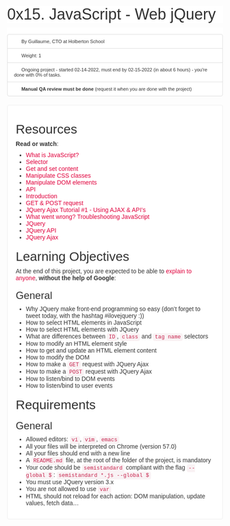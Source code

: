 <h1 class="gap" style="box-sizing: border-box; font-size: 36px; margin-top: 50px !important; margin-right: 0px; margin-bottom: 10px; margin-left: 0px; font-family: aktiv-grotesk, sans-serif; font-weight: 500; line-height: 1.1; color: rgb(51, 51, 51); font-style: normal; font-variant-ligatures: normal; font-variant-caps: normal; letter-spacing: normal; orphans: 2; text-align: start; text-indent: 0px; text-transform: none; white-space: normal; widows: 2; word-spacing: 0px; -webkit-text-stroke-width: 0px; background-color: rgb(255, 255, 255); text-decoration-thickness: initial; text-decoration-style: initial; text-decoration-color: initial;">0x15. JavaScript - Web jQuery</h1>
<div data-react-cache-id="tags/Tags-0" data-react-class="tags/Tags" data-react-props='{"tags":[]}' style="box-sizing: border-box; color: rgb(51, 51, 51); font-family: aktiv-grotesk, sans-serif; font-size: 14px; font-style: normal; font-variant-ligatures: normal; font-variant-caps: normal; font-weight: 400; letter-spacing: normal; orphans: 2; text-align: start; text-indent: 0px; text-transform: none; white-space: normal; widows: 2; word-spacing: 0px; -webkit-text-stroke-width: 0px; background-color: rgb(255, 255, 255); text-decoration-thickness: initial; text-decoration-style: initial; text-decoration-color: initial;"><br></div>
<ul class="list-group metadata" style="box-sizing: border-box; margin-top: 0px; margin-bottom: 20px; padding-left: 0px; font-size: 11px; color: rgb(51, 51, 51); font-family: aktiv-grotesk, sans-serif; font-style: normal; font-variant-ligatures: normal; font-variant-caps: normal; font-weight: 400; letter-spacing: normal; orphans: 2; text-align: start; text-indent: 0px; text-transform: none; white-space: normal; widows: 2; word-spacing: 0px; -webkit-text-stroke-width: 0px; background-color: rgb(255, 255, 255); text-decoration-thickness: initial; text-decoration-style: initial; text-decoration-color: initial;">
    <li class="list-group-item" style="box-sizing: border-box; position: relative; display: block; padding: 10px 15px; margin-bottom: -1px; background-color: rgb(255, 255, 255); border: 1px solid rgb(221, 221, 221); border-top-left-radius: 4px; border-top-right-radius: 4px;"><i aria-hidden="true" class="fa fa-user  fa-fw" style="box-sizing: border-box; display: inline-block; font-style: normal; font-variant: normal; font-weight: normal; font-stretch: normal; line-height: 1; font-family: FontAwesome; font-size: inherit; text-rendering: auto; -webkit-font-smoothing: antialiased; width: 1.28571em; text-align: center;"></i> By Guillaume, CTO at Holberton School</li>
    <li class="list-group-item" style="box-sizing: border-box; position: relative; display: block; padding: 10px 15px; margin-bottom: -1px; background-color: rgb(255, 255, 255); border: 1px solid rgb(221, 221, 221);"><i aria-hidden="true" class="fa fa-cogs  fa-fw" style="box-sizing: border-box; display: inline-block; font-style: normal; font-variant: normal; font-weight: normal; font-stretch: normal; line-height: 1; font-family: FontAwesome; font-size: inherit; text-rendering: auto; -webkit-font-smoothing: antialiased; width: 1.28571em; text-align: center;"></i> Weight: 1</li>
    <li class="list-group-item" style="box-sizing: border-box; position: relative; display: block; padding: 10px 15px; margin-bottom: -1px; background-color: rgb(255, 255, 255); border: 1px solid rgb(221, 221, 221);"><i aria-hidden="true" class="fa fa-calendar  fa-fw" style="box-sizing: border-box; display: inline-block; font-style: normal; font-variant: normal; font-weight: normal; font-stretch: normal; line-height: 1; font-family: FontAwesome; font-size: inherit; text-rendering: auto; -webkit-font-smoothing: antialiased; width: 1.28571em; text-align: center;"></i> Ongoing project - started 02-14-2022, must end by 02-15-2022 (in about 6 hours) - you&apos;re done with&nbsp;<span style="box-sizing: border-box;">0</span>% of tasks.</li>
    <li class="list-group-item" style="box-sizing: border-box; position: relative; display: block; padding: 10px 15px; margin-bottom: 0px; background-color: rgb(255, 255, 255); border: 1px solid rgb(221, 221, 221); border-bottom-right-radius: 4px; border-bottom-left-radius: 4px;"><i aria-hidden="true" class="fa fa-check-square  fa-fw" style="box-sizing: border-box; display: inline-block; font-style: normal; font-variant: normal; font-weight: normal; font-stretch: normal; line-height: 1; font-family: FontAwesome; font-size: inherit; text-rendering: auto; -webkit-font-smoothing: antialiased; width: 1.28571em; text-align: center;"></i> <strong style="box-sizing: border-box; font-weight: bold;">Manual QA review must be done</strong> (request it when you are done with the project)</li>
</ul>
<div class="well clean" style="box-sizing: border-box; min-height: 20px; padding: 19px; margin-bottom: 20px; background: white; border: 1px solid rgb(238, 238, 238); border-radius: 4px; box-shadow: none; color: rgb(51, 51, 51); font-family: aktiv-grotesk, sans-serif; font-size: 14px; font-style: normal; font-variant-ligatures: normal; font-variant-caps: normal; font-weight: 400; letter-spacing: normal; orphans: 2; text-align: start; text-indent: 0px; text-transform: none; white-space: normal; widows: 2; word-spacing: 0px; -webkit-text-stroke-width: 0px; text-decoration-thickness: initial; text-decoration-style: initial; text-decoration-color: initial;">
    <p style="box-sizing: border-box; margin: 0px 0px 10px;"><img src="https://s3.amazonaws.com/intranet-projects-files/holbertonschool-higher-level_programming+/305/4724718.jpg" alt="" style="box-sizing: border-box; border: 0px; height: auto; max-width: 100%;"></p>
    <h2 style="box-sizing: border-box; font-family: inherit; font-weight: 500; line-height: 1.1; color: inherit; margin-top: 20px; margin-bottom: 10px; font-size: 30px;">Resources</h2>
    <p style="box-sizing: border-box; margin: 0px 0px 10px;"><strong style="box-sizing: border-box; font-weight: bold;">Read or watch</strong>:</p>
    <ul style="box-sizing: border-box; margin-top: 0px; margin-bottom: 10px;">
        <li style="box-sizing: border-box;"><a href="https://intranet.hbtn.io/rltoken/FBd59d6M-Bal5PiSJbhw9g" style="box-sizing: border-box; background-color: transparent; color: rgb(224, 0, 60); text-decoration: none;" target="_blank" title="What is JavaScript?">What is JavaScript?</a></li>
        <li style="box-sizing: border-box;"><a href="https://intranet.hbtn.io/rltoken/RtFB5Ycdvvk5OYv79zgr6A" style="box-sizing: border-box; background-color: transparent; color: rgb(224, 0, 60); text-decoration: none;" target="_blank" title="Selector">Selector</a></li>
        <li style="box-sizing: border-box;"><a href="https://intranet.hbtn.io/rltoken/JAC2vdSj1pbH6y_9OwQrAw" style="box-sizing: border-box; background-color: transparent; color: rgb(224, 0, 60); text-decoration: none;" target="_blank" title="Get and set content">Get and set content</a></li>
        <li style="box-sizing: border-box;"><a href="https://intranet.hbtn.io/rltoken/Pvl_U4kdmxtHrZAHoFh_qw" style="box-sizing: border-box; background-color: transparent; color: rgb(224, 0, 60); text-decoration: none;" target="_blank" title="Manipulate CSS classes">Manipulate CSS classes</a></li>
        <li style="box-sizing: border-box;"><a href="https://intranet.hbtn.io/rltoken/fA1R3S7dNUX4lj68z6qMyw" style="box-sizing: border-box; background-color: transparent; color: rgb(224, 0, 60); text-decoration: none;" target="_blank" title="Manipulate DOM elements">Manipulate DOM elements</a></li>
        <li style="box-sizing: border-box;"><a href="https://intranet.hbtn.io/rltoken/w_Y67Y3UlGQ6nluZx9KJyQ" style="box-sizing: border-box; background-color: transparent; color: rgb(224, 0, 60); text-decoration: none;" target="_blank" title="API">API</a></li>
        <li style="box-sizing: border-box;"><a href="https://intranet.hbtn.io/rltoken/LOMQvsml-4ttg2Y2TVNbqQ" style="box-sizing: border-box; background-color: transparent; color: rgb(224, 0, 60); text-decoration: none;" target="_blank" title="Introduction">Introduction</a></li>
        <li style="box-sizing: border-box;"><a href="https://intranet.hbtn.io/rltoken/xN81Z76ZeNgB42tyJOgXjA" style="box-sizing: border-box; background-color: transparent; color: rgb(224, 0, 60); text-decoration: none;" target="_blank" title="GET & POST request">GET &amp; POST request</a></li>
        <li style="box-sizing: border-box;"><a href="https://intranet.hbtn.io/rltoken/Rq2Ob5rhN-N458YBxxaRXQ" style="box-sizing: border-box; background-color: transparent; color: rgb(224, 0, 60); text-decoration: none;" target="_blank" title="JQuery Ajax Tutorial #1 - Using AJAX & API's">JQuery Ajax Tutorial #1 - Using AJAX &amp; API&rsquo;s</a></li>
        <li style="box-sizing: border-box;"><a href="https://intranet.hbtn.io/rltoken/ZpjZXl5AxHmurQFuxQfB4A" style="box-sizing: border-box; background-color: transparent; color: rgb(224, 0, 60); text-decoration: none;" target="_blank" title="What went wrong? Troubleshooting JavaScript">What went wrong? Troubleshooting JavaScript</a></li>
        <li style="box-sizing: border-box;"><a href="https://intranet.hbtn.io/rltoken/L5nA7F44DBhrCAdlEvxrqQ" style="box-sizing: border-box; background-color: transparent; color: rgb(224, 0, 60); text-decoration: none;" target="_blank" title="JQuery">JQuery</a></li>
        <li style="box-sizing: border-box;"><a href="https://intranet.hbtn.io/rltoken/U3XGm3WaMxON5c-NkBFS6Q" style="box-sizing: border-box; background-color: transparent; color: rgb(224, 0, 60); text-decoration: none;" target="_blank" title="JQuery API">JQuery API</a></li>
        <li style="box-sizing: border-box;"><a href="https://intranet.hbtn.io/rltoken/pZmSwUxd65dxIrX7D4n1pg" style="box-sizing: border-box; background-color: transparent; color: rgb(224, 0, 60); text-decoration: none;" target="_blank" title="JQuery Ajax">JQuery Ajax</a></li>
    </ul>
    <h2 style="box-sizing: border-box; font-family: inherit; font-weight: 500; line-height: 1.1; color: inherit; margin-top: 20px; margin-bottom: 10px; font-size: 30px;">Learning Objectives</h2>
    <p style="box-sizing: border-box; margin: 0px 0px 10px;">At the end of this project, you are expected to be able to&nbsp;<a href="https://intranet.hbtn.io/rltoken/qv-13Upi3L10qLhZdrkFag" style="box-sizing: border-box; background-color: transparent; color: rgb(224, 0, 60); text-decoration: none;" target="_blank" title="explain to anyone">explain to anyone</a>,&nbsp;<strong style="box-sizing: border-box; font-weight: bold;">without the help of Google</strong>:</p>
    <h3 style="box-sizing: border-box; font-family: inherit; font-weight: 500; line-height: 1.1; color: inherit; margin-top: 20px; margin-bottom: 10px; font-size: 24px;">General</h3>
    <ul style="box-sizing: border-box; margin-top: 0px; margin-bottom: 10px;">
        <li style="box-sizing: border-box;">Why JQuery make front-end programming so easy (don&rsquo;t forget to tweet today, with the hashtag #ilovejquery :))</li>
        <li style="box-sizing: border-box;">How to select HTML elements in JavaScript</li>
        <li style="box-sizing: border-box;">How to select HTML elements with JQuery</li>
        <li style="box-sizing: border-box;">What are differences between&nbsp;<code style='box-sizing: border-box; font-family: Menlo, Monaco, Consolas, "Courier New", monospace; font-size: 12.6px; padding: 2px 4px; color: rgb(199, 37, 78); background-color: rgb(249, 242, 244); border-radius: 4px;'>ID</code>,&nbsp;<code style='box-sizing: border-box; font-family: Menlo, Monaco, Consolas, "Courier New", monospace; font-size: 12.6px; padding: 2px 4px; color: rgb(199, 37, 78); background-color: rgb(249, 242, 244); border-radius: 4px;'>class</code> and&nbsp;<code style='box-sizing: border-box; font-family: Menlo, Monaco, Consolas, "Courier New", monospace; font-size: 12.6px; padding: 2px 4px; color: rgb(199, 37, 78); background-color: rgb(249, 242, 244); border-radius: 4px;'>tag name</code> selectors</li>
        <li style="box-sizing: border-box;">How to modify an HTML element style</li>
        <li style="box-sizing: border-box;">How to get and update an HTML element content</li>
        <li style="box-sizing: border-box;">How to modify the DOM</li>
        <li style="box-sizing: border-box;">How to make a&nbsp;<code style='box-sizing: border-box; font-family: Menlo, Monaco, Consolas, "Courier New", monospace; font-size: 12.6px; padding: 2px 4px; color: rgb(199, 37, 78); background-color: rgb(249, 242, 244); border-radius: 4px;'>GET</code> request with JQuery Ajax</li>
        <li style="box-sizing: border-box;">How to make a&nbsp;<code style='box-sizing: border-box; font-family: Menlo, Monaco, Consolas, "Courier New", monospace; font-size: 12.6px; padding: 2px 4px; color: rgb(199, 37, 78); background-color: rgb(249, 242, 244); border-radius: 4px;'>POST</code> request with JQuery Ajax</li>
        <li style="box-sizing: border-box;">How to listen/bind to DOM events</li>
        <li style="box-sizing: border-box;">How to listen/bind to user events</li>
    </ul>
    <h2 style="box-sizing: border-box; font-family: inherit; font-weight: 500; line-height: 1.1; color: inherit; margin-top: 20px; margin-bottom: 10px; font-size: 30px;">Requirements</h2>
    <h3 style="box-sizing: border-box; font-family: inherit; font-weight: 500; line-height: 1.1; color: inherit; margin-top: 20px; margin-bottom: 10px; font-size: 24px;">General</h3>
    <ul style="box-sizing: border-box; margin-top: 0px; margin-bottom: 10px;">
        <li style="box-sizing: border-box;">Allowed editors:&nbsp;<code style='box-sizing: border-box; font-family: Menlo, Monaco, Consolas, "Courier New", monospace; font-size: 12.6px; padding: 2px 4px; color: rgb(199, 37, 78); background-color: rgb(249, 242, 244); border-radius: 4px;'>vi</code>,&nbsp;<code style='box-sizing: border-box; font-family: Menlo, Monaco, Consolas, "Courier New", monospace; font-size: 12.6px; padding: 2px 4px; color: rgb(199, 37, 78); background-color: rgb(249, 242, 244); border-radius: 4px;'>vim</code>,&nbsp;<code style='box-sizing: border-box; font-family: Menlo, Monaco, Consolas, "Courier New", monospace; font-size: 12.6px; padding: 2px 4px; color: rgb(199, 37, 78); background-color: rgb(249, 242, 244); border-radius: 4px;'>emacs</code></li>
        <li style="box-sizing: border-box;">All your files will be interpreted on Chrome (version 57.0)</li>
        <li style="box-sizing: border-box;">All your files should end with a new line</li>
        <li style="box-sizing: border-box;">A&nbsp;<code style='box-sizing: border-box; font-family: Menlo, Monaco, Consolas, "Courier New", monospace; font-size: 12.6px; padding: 2px 4px; color: rgb(199, 37, 78); background-color: rgb(249, 242, 244); border-radius: 4px;'>README.md</code> file, at the root of the folder of the project, is mandatory</li>
        <li style="box-sizing: border-box;">Your code should be&nbsp;<code style='box-sizing: border-box; font-family: Menlo, Monaco, Consolas, "Courier New", monospace; font-size: 12.6px; padding: 2px 4px; color: rgb(199, 37, 78); background-color: rgb(249, 242, 244); border-radius: 4px;'>semistandard</code> compliant with the flag&nbsp;<code style='box-sizing: border-box; font-family: Menlo, Monaco, Consolas, "Courier New", monospace; font-size: 12.6px; padding: 2px 4px; color: rgb(199, 37, 78); background-color: rgb(249, 242, 244); border-radius: 4px;'>--global $</code>:&nbsp;<code style='box-sizing: border-box; font-family: Menlo, Monaco, Consolas, "Courier New", monospace; font-size: 12.6px; padding: 2px 4px; color: rgb(199, 37, 78); background-color: rgb(249, 242, 244); border-radius: 4px;'>semistandard *.js --global $</code></li>
        <li style="box-sizing: border-box;">You must use JQuery version 3.x</li>
        <li style="box-sizing: border-box;">You are not allowed to use&nbsp;<code style='box-sizing: border-box; font-family: Menlo, Monaco, Consolas, "Courier New", monospace; font-size: 12.6px; padding: 2px 4px; color: rgb(199, 37, 78); background-color: rgb(249, 242, 244); border-radius: 4px;'>var</code></li>
        <li style="box-sizing: border-box;">HTML should not reload for each action: DOM manipulation, update values, fetch data&hellip;</li>
    </ul>
</div>
